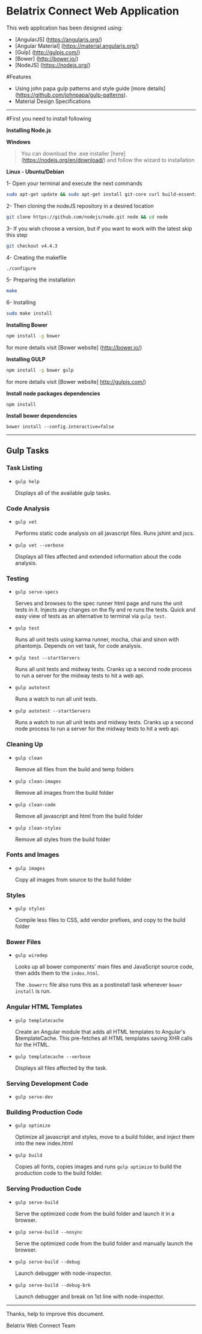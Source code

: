 Belatrix Connect Web Application
=============

This web application has been designed using:

- [AngularJS] (https://angularjs.org/)
- [Angular Material] (https://material.angularjs.org/)
- [Gulp] (http://gulpjs.com/)
- [Bower] (http://bower.io/)
- [NodeJS] (https://nodejs.org/)

#Features

- Using john papa gulp patterns and style guide [more details] (https://github.com/johnpapa/gulp-patterns).
- Material Design Specifications

-----------------------------------

#First you need to install following

**Installing Node.js**


**Windows**
> You can download the .exe installer [here] (https://nodejs.org/en/download/) and follow the wizard to installation


**Linux - Ubuntu/Debian**

1- Open your terminal and execute the next commands
```bash
sudo apt-get update && sudo apt-get install git-core curl build-essential openssl libssl-dev
```
2- Then cloning the nodeJS repository in a desired location
```bash
git clone https://github.com/nodejs/node.git node && cd node
```
3- If you wish choose a version, but if you want to work with the latest skip this step
```bash
git checkout v4.4.3
```
4- Creating the makefile
```bash
./configure
```
5- Preparing the installation
```bash
make
```
6- Installing
```bash
sudo make install
```

**Installing Bower**
```bash
npm install -g bower
```
for more details visit [Bower website] (http://bower.io/)

**Installing GULP**
```bash
npm install -g bower gulp
```
for more details visit [Bower website] http://gulpjs.com/)


**Install node packages dependencies**

`npm install`

**Install bower dependencies**

`bower install --config.interactive=false`

-----------------------------------

## Gulp Tasks

### Task Listing

- `gulp help`

    Displays all of the available gulp tasks.

### Code Analysis

- `gulp vet`

    Performs static code analysis on all javascript files. Runs jshint and jscs.

- `gulp vet --verbose`

    Displays all files affected and extended information about the code analysis.

### Testing

- `gulp serve-specs`

    Serves and browses to the spec runner html page and runs the unit tests in it. Injects any changes on the fly and re runs the tests. Quick and easy view of tests as an alternative to terminal via `gulp test`.

- `gulp test`

    Runs all unit tests using karma runner, mocha, chai and sinon with phantomjs. Depends on vet task, for code analysis.

- `gulp test --startServers`

    Runs all unit tests and midway tests. Cranks up a second node process to run a server for the midway tests to hit a web api.

- `gulp autotest`

    Runs a watch to run all unit tests.

- `gulp autotest --startServers`

    Runs a watch to run all unit tests and midway tests. Cranks up a second node process to run a server for the midway tests to hit a web api.

### Cleaning Up

- `gulp clean`

    Remove all files from the build and temp folders

- `gulp clean-images`

    Remove all images from the build folder

- `gulp clean-code`

    Remove all javascript and html from the build folder

- `gulp clean-styles`

    Remove all styles from the build folder

### Fonts and Images

- `gulp images`

    Copy all images from source to the build folder

### Styles

- `gulp styles`

    Compile less files to CSS, add vendor prefixes, and copy to the build folder

### Bower Files

- `gulp wiredep`

    Looks up all bower components' main files and JavaScript source code, then adds them to the `index.html`.

    The `.bowerrc` file also runs this as a postinstall task whenever `bower install` is run.

### Angular HTML Templates

- `gulp templatecache`

    Create an Angular module that adds all HTML templates to Angular's $templateCache. This pre-fetches all HTML templates saving XHR calls for the HTML.

- `gulp templatecache --verbose`

    Displays all files affected by the task.

### Serving Development Code

- `gulp serve-dev`


### Building Production Code

- `gulp optimize`

    Optimize all javascript and styles, move to a build folder, and inject them into the new index.html

- `gulp build`

    Copies all fonts, copies images and runs `gulp optimize` to build the production code to the build folder.

### Serving Production Code

- `gulp serve-build`

    Serve the optimized code from the build folder and launch it in a browser.

- `gulp serve-build --nosync`

    Serve the optimized code from the build folder and manually launch the browser.

- `gulp serve-build --debug`

    Launch debugger with node-inspector.

- `gulp serve-build --debug-brk`

    Launch debugger and break on 1st line with node-inspector.


-----------------------------------

Thanks, help to improve this document.

Belatrix Web Connect Team
